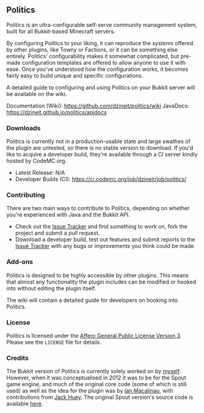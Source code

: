 ## Politics
Politics is an ultra-configurable self-serve community management system, built for all Bukkit-based Minecraft servers.

By configuring Politics to your liking, it can reproduce the systems offered by other plugins, like Towny or Factions, or it can be something else entirely. Politics' configurability makes it somewhat complicated, but pre-made configuration templates are offered to allow anyone to use it with ease. Once you've understood how the configuration works, it becomes fairly easy to build unique and specific configurations.

A detailed guide to configuring and using Politics on your Bukkit server will be available on the wiki.

Documentation (Wiki): https://github.com/dzineit/politics/wiki
JavaDocs: https://dzineit.github.io/politics/apidocs

### Downloads

Politics is currently not in a production-usable state and large swathes of the plugin are untested, so there is no stable version to download. If you'd like to acquire a developer build, they're available through a CI server kindly hosted by CodeMC.org.

- Latest Release: N/A
- Developer Builds (CI): https://ci.codemc.org/job/dzineit/job/politics/

### Contributing

There are two main ways to contribute to Politics, depending on whether you're experienced with Java and the Bukkit API.

- Check out the [Issue Tracker](https://github.com/dzineit/politics/issues) and find something to work on, fork the project and submit a pull request.
- Download a developer build, test out features and submit reports to the [Issue Tracker](https://github.com/dzineit/politics/issues) with any bugs or improvements you think could be made.

### Add-ons

Politics is designed to be highly accessible by other plugins. This means that almost any functionality the plugin includes can be modified or hooked into without editing the plugin itself.

The wiki will contain a detailed guide for developers on hooking into Politics.

### License

Politics is licensed under the [Affero General Public License Version 3][License]. Please see the `LICENSE` file for details.

### Credits

The Bukkit version of Politics is currently solely worked on by [myself](https://github.com/dzineit). However, when it was conceptualised in 2012 it was to be for the Spout game engine, and much of the original core code (some of which is still used) as well as the idea for the plugin was by [Ian Macalinao](https://github.com/macalinao), with contributions from [Jack Huey](https://github.com/kitskub). The original Spout version's source code is available [here](https://github.com/VolumetricPixels/Politics).

[License]: http://www.gnu.org/licenses/agpl.html
